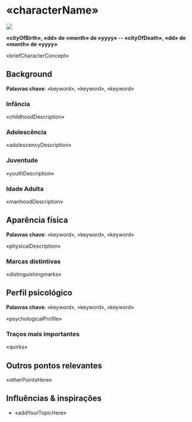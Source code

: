 # «characterName»
<img class="character" src="images/«yourImage.jpg»" />

**«cityOfBirth», «dd» de «month» de «yyyy» -- «cityOfDeath», «dd» de «month» de «yyyy»**

«briefCharacterConcept»

## Background

**Palavras chave**: «keyword», «keyword», «keyword»

### Infância

«childhoodDescription»

### Adolescência

«adolescencyDescription»

### Juventude

«youthDescription»

### Idade Adulta

«manhoodDescription»

## Aparência física

**Palavras chave**: «keyword», «keyword», «keyword»

«physicalDescription»

### Marcas distintivas

«distinguishingmarks»

## Perfil psicológico

**Palavras chave**: «keyword», «keyword», «keyword»

«psychologicalProfile»

### Traços mais importantes

«quirks»

## Outros pontos relevantes

«otherPointsHere»

## Influências & inspirações

- «addYourTopicHere»

